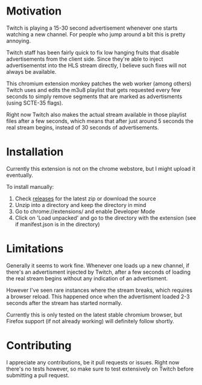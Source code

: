 # Motivation

Twitch is playing a 15-30 second advertisement whenever one starts watching a new channel. For people who jump around a bit this is pretty annoying.

Twitch staff has been fairly quick to fix low hanging fruits that disable advertisements from the client side. Since they're able to inject advertisementst into the HLS stream directly, I believe such fixes will not always be available.

This chromium extension monkey patches the web worker (among others) Twitch uses and edits the m3u8 playlist that gets requested every few seconds to simply remove segments that are marked as advertisments (using SCTE-35 flags).

Right now Twitch also makes the actual stream available in those playlist files after a few seconds, which means that after just around 5 seconds the real stream begins, instead of 30 seconds of advertisements.

# Installation

Currently this extension is not on the chrome webstore, but I might upload it eventually.

To install manually:

1. Check [releases](https://github.com/instance01/Twitch-HLS-AdBlock/releases) for the latest zip or download the source
2. Unzip into a directory and keep the directory in mind
3. Go to chrome://extensions/ and enable Developer Mode
4. Click on 'Load unpacked' and go to the directory with the extension (see if manifest.json is in the directory)


# Limitations

Generally it seems to work fine. Whenever one loads up a new channel, if there's an advertisment injected by Twitch, after a few seconds of loading the real stream begins without any indication of an advertisment.

However I've seen rare instances where the stream breaks, which requires a browser reload. This happened once when the advertisment loaded 2-3 seconds after the stream has started normally.

Currently this is only tested on the latest stable chromium browser, but Firefox support (if not already working) will definitely follow shortly.

# Contributing

I appreciate any contributions, be it pull requests or issues. Right now there's no tests however, so make sure to test extensively on Twitch before submitting a pull request.


